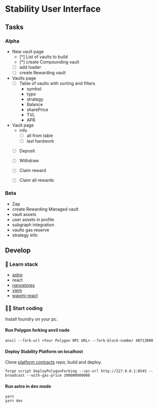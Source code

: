 # Stability User Interface

## Tasks

### Alpha

* New vault page
  * [*] List of vaults to build
  * [*] create Compounding vault
  * [ ] add loader
  * [ ] create Rewarding vault
* Vaults page
  * [ ] Table of vaults with sorting and filters
    * symbol
    * type
    * strategy
    * Balance
    * sharePrice
    * TVL
    * APR
* Vault page
  * info
    * [ ] all from table
    * [ ] last hardwork
  * [ ] Deposit
  * [ ] Withdraw
  * [ ] Claim reward
  * [ ] Claim all rewards


### Beta

* Zap
* create Rewarding Managed vault
* vault assets
* user assets in profile
* subgraph integration
* vaults gas reserve
* strategy info


## Develop

### 👀 Learn stack

* [astro](https://docs.astro.build/en/getting-started/)
* react
* [nanostores](https://github.com/nanostores/nanostores)
* [viem](https://viem.sh/docs/getting-started.html)
* [wagmi-react](https://wagmi.sh/react/getting-started)


### 🧑‍🚀 Start coding

Install foundry on your pc.

#### Run Polygon forking anvil node
```
anvil --fork-url <Your Polygon RPC URL> --fork-block-number 48713000
```

#### Deploy Stability Platform on localhost

Clone [platform contracts](https://github.com/stabilitydao/v2) repo, build and deploy.

```
forge script DeployPolygonForking --rpc-url http://127.0.0.1:8545 --broadcast --with-gas-price 200000000000
```

#### Run astro in dev mode

```
yarn
yarn dev
```
